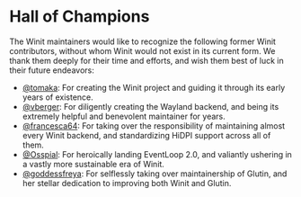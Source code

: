 # Hall of Champions

The Winit maintainers would like to recognize the following former Winit
contributors, without whom Winit would not exist in its current form. We thank
them deeply for their time and efforts, and wish them best of luck in their
future endeavors:

* [@tomaka]: For creating the Winit project and guiding it through its early
  years of existence.
* [@vberger]: For diligently creating the Wayland backend, and being its
  extremely helpful and benevolent maintainer for years.
* [@francesca64]: For taking over the responsibility of maintaining almost every
  Winit backend, and standardizing HiDPI support across all of them.
* [@Osspial]: For heroically landing EventLoop 2.0, and valiantly ushering in a
  vastly more sustainable era of Winit.
* [@goddessfreya]: For selflessly taking over maintainership of Glutin, and her
  stellar dedication to improving both Winit and Glutin.

[@tomaka]: https://github.com/tomaka
[@vberger]: https://github.com/vberger
[@francesca64]: https://github.com/francesca64
[@Osspial]: https://github.com/Osspial
[@goddessfreya]: https://github.com/goddessfreya
